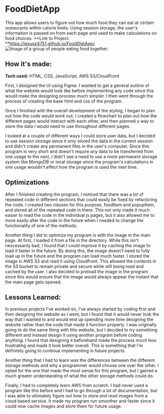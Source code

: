 # FoodDietApp

This app allows users to figure out how much food they can eat at certain restaurants within calorie limits. Using session storage, the user's information is passed on from each page and used to make calculations on food choices.
**Link to Project: **https://jesusz4751.github.io/FoodDietApp/
![Image of a group of people eating food together.](https://d3ogid48m9qz16.cloudfront.net/pexels-kampus-8777829.webp)

## How it's made:

**Tech used:** HTML, CSS, JavaScript, AWS S3/CloudFront

First, I designed the UI using Figma. I wanted to get a general outline of what the website would look like before implementing any code since this would make the designing process much simpler. I then went through the process of creating the base html and css of the program.

Once I finished with the overall development of the styling, I began to plan out how the code would work out. I created a flowchart to plan out how the different pages would interact with each other, and then planned a way to store the data I would need to use throughout different pages.

I looked at a couple of different ways I could store user data, but I decided to use session storage since it only stored the data in the current session and didn't create any permanent files in the user's computer. Since this program is very short and doesn't require any data to be transferred from one usage to the next, I didn't see a need to use a more permanent storage system like MongoDB or local storage since the program's calculations in one usage wouldn't affect how the program is used the next time.

## Optimizations

After I finished creating the program, I noticed that there was a lot of repeated code in different sections that could easily be fixed by refactoring the code. I created two classes for this purpose, foodItem and popupItem, and stored all of the repeated code in there. This not only made it much easier to read the code in the individual js pages, but it also allowed me to more easily alter the code in the future when I needed to change the functionality of one of the methods.

Another thing I did to optimize my program is with the image in the main page. At first, I loaded it from a file in the directory. While this isn't nescessarily bad, I found that I could improve it by caching the image to load it faster in the future. By doing this, the image doesn't need to fully load up in the future and the program can load much faster. I stored the image in AWS S3 and read it using Cloudfront. This allowed the contents in the S3 bucket to remain private and secure while still being read and cached by the user. I also decided to preload the image in the program since this would ensure that the image would always appear the instant that the main page gets opened.

## Lessons Learned:

In previous projects I've worked on, I've always started by coding first and then designing the website as I went, but I found that it would never look the way that I wanted to and would end up spending more time designing the website rather than the code that made it function properly. I was originally going to do the same thing with this website, but I decided to try something different and instead design it using another program before coding anything. I found that designing it beforehand made the process much less frustrating and made it look better overall. This is something that I'm definitely going to continue implementing in future projects.

Another thing that I had to learn was the differences between the different storage methods and why a programmer would choose one over the other. I opted for the one that made the most sense for this program, but I gained a much greater understanding of what the other storage methods could do.

Finally, I had to completely learn AWS from scratch. I had never used a program like this before and I had to go through a lot of documentation, but I was able to ultimately figure out how to store and read images from a cloud based service. It made my program run smoother and faster since it could now cache images and store them for future usage.
